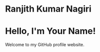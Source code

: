 # Ranjith Kumar Nagiri
<html>
<head>
</head>
<body>
  <h1>Hello, I'm Your Name!</h1>
  <p>Welcome to my GitHub profile website.</p>
</body>
</html>
